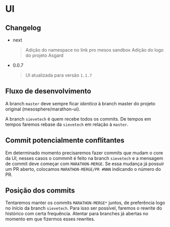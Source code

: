 # UI


## Changelog

 * next
   > Adição do namespace no link pro mesos sandbox
   > Adição do logo do projeto Asgard
 * 0.0.7
   > UI atualizada para versão `1.1.7`


## Fluxo de desenvolvimento

A branch `master` deve sempre ficar *identica* à branch master do projeto original (mesosphere/marathon-ui).

A branch `sievetech` é quem recebe todos os commits. De tempos em tempos faremos rebase da `sievetech` em relação à `master`.

## Commit potencialmente conflitantes

Em determinado momento precisaremos fazer commits que mudam o core da UI, nesses casos o commmit é feito na branch `sievetech` e a mensagem
de commit deve começar com `MARATHON-MERGE`. Se essa mudança já possuir um PR aberto, colocamos `MARATHON-MERGE/PR #NNN` indicando o número do PR.


## Posição dos commits

Tentaremos manter os commits `MARATHON-MERGE*` juntos, de preferência logo no ínício da branch `sievetech`. Para isso ser possível, faremos 
o rewrite do histórico com certa frequência. Atentar para branches já abertas no momento em que fizermos esses rewrites.
